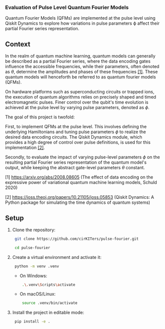 ### Evaluation of Pulse Level Quantum Fourier Models

Quantum Fourier Models (QFMs) are implemented at the pulse level using Qiskit Dynamics to explore how variations in pulse parameters ϕ affect their partial Fourier series representation.

## Context

In the realm of quantum machine learning, quantum models can generally be described as a partial Fourier series, where the data encoding gates influence the accessible frequencies, while their parameters, often denoted as $\theta$, determine the amplitudes and phases of these frequencies [[1]](https://arxiv.org/abs/2008.08605). These quantum models will henceforth be referred to as quantum fourier models (QFMs).
 
On hardware platforms such as superconducting circuits or trapped ions, the execution of quantum algorithms relies on precisely shaped and timed electromagnetic pulses. Finer control over the qubit's time evolution is achieved at the pulse level by varying pulse parameters, denoted as $\phi$.

The goal of this project is twofold:

First, to implement QFMs at the pulse level. This involves defining the underlying Hamiltonians and tuning pulse parameters $\phi$ to realize the desired data encoding circuits. The Qiskit Dynamics module, which provides a high degree of control over pulse definitions, is used for this implementation [[2]](https://joss.theoj.org/papers/10.21105/joss.05853).

Secondly, to evaluate the impact of varying pulse-level parameters $\phi$ on the resulting partial Fourier series representation of the quantum model's output, while keeping the abstract gate-level parameters $\theta$ constant.


[1] https://arxiv.org/abs/2008.08605 (The effect of data encoding on the expressive power of variational quantum machine learning models, Schuld 2020)

[2] https://joss.theoj.org/papers/10.21105/joss.05853 (Qiskit Dynamics: A Python package for simulating the time dynamics of quantum systems)

## Setup

1. Clone the repository:

    ```bash
     git clone https://github.com/cirKITers/pulse-fourier.git
    ```
    ```bash
     cd pulse-fourier
    ```
    

2. Create a virtual environment and activate it:
   
    ```bash
     python -m venv .venv
    ```

    - On Windows:
       ```bash
        .\.venv\Scripts\activate
       ```
    - On macOS/Linux:
       ```bash
        source .venv/bin/activate
       ```

3. Install the project in editable mode:

     ```bash
      pip install -e .
     ```


